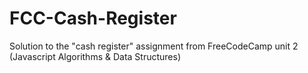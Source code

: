 # FCC-Cash-Register
Solution to the "cash register" assignment from FreeCodeCamp unit 2 (Javascript Algorithms &amp; Data Structures)
